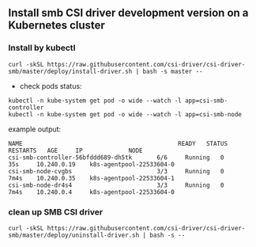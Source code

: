 ## Install smb CSI driver development version on a Kubernetes cluster

### Install by kubectl
```console
curl -skSL https://raw.githubusercontent.com/csi-driver/csi-driver-smb/master/deploy/install-driver.sh | bash -s master --
```

 - check pods status:
```console
kubectl -n kube-system get pod -o wide --watch -l app=csi-smb-controller
kubectl -n kube-system get pod -o wide --watch -l app=csi-smb-node
```

example output:

```
NAME                                            READY   STATUS    RESTARTS   AGE     IP             NODE
csi-smb-controller-56bfddd689-dh5tk       6/6     Running   0          35s     10.240.0.19    k8s-agentpool-22533604-0
csi-smb-node-cvgbs                        3/3     Running   0          7m4s    10.240.0.35    k8s-agentpool-22533604-1
csi-smb-node-dr4s4                        3/3     Running   0          7m4s    10.240.0.4     k8s-agentpool-22533604-0
```

### clean up SMB CSI driver
```console
curl -skSL https://raw.githubusercontent.com/csi-driver/csi-driver-smb/master/deploy/uninstall-driver.sh | bash -s --
```
